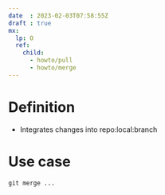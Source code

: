 ```yaml
---
date  : 2023-02-03T07:58:55Z
draft : true
mx:  
  lp: O
  ref:
    child:
      - howto/pull
      - howto/merge
---
```


# Definition
- Integrates changes into repo:local:branch

# Use case
```shell
git merge ...
```
